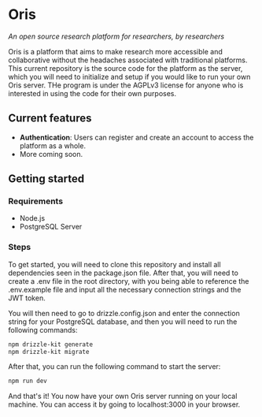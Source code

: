 # Oris
*An open source research platform for researchers, by researchers*

Oris is a platform that aims to make research more accessible and collaborative without the headaches associated with traditional platforms. This current repository is the source code for the platform as the server, which you will need to initialize and setup if you would like to run your own Oris server. THe program is under the AGPLv3 license for anyone who is interested in using the code for their own purposes.

## Current features
- **Authentication**: Users can register and create an account to access the platform as a whole.
- More coming soon.

## Getting started

### Requirements
- Node.js
- PostgreSQL Server

### Steps
To get started, you will need to clone this repository and install all dependencies seen in the package.json file. After that, you will need to create a .env file in the root directory, with you being able to reference the .env.example file and input all the necessary connection strings and the JWT token.

You will then need to go to drizzle.config.json and enter the connection string for your PostgreSQL database, and then you will need to run the following commands:

```bash
npm drizzle-kit generate
npm drizzle-kit migrate
```

After that, you can run the following command to start the server:

```bash
npm run dev
```

And that's it! You now have your own Oris server running on your local machine. You can access it by going to localhost:3000 in your browser.